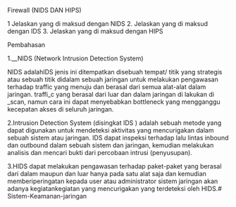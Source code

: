 Firewall (NIDS DAN HIPS)

1	Jelaskan yang di maksud dengan NIDS
2.	Jelaskan yang di maksud dengan IDS
3.	Jelaskan yang di maksud dengan HIPS

Pembahasan

1.__NIDS (Network Intrusion Detection System)

NIDS adalahIDS jenis ini ditempatkan disebuah tempat/ titik yang strategis atau sebuah titik didalam sebuah jaringan untuk melakukan pengawasan terhadap traffic yang menuju dan berasal dari semua alat-alat dalam jaringan. traffi_c yang berasal dari luar dan dalam jaringan di lakukan di _scan, namun cara ini dapat menyebabkan bottleneck yang mengganggu kecepatan akses di seluruh jaringan.

2.Intrusion Detection System (disingkat IDS ) adalah sebuah metode yang dapat digunakan untuk mendeteksi aktivitas yang mencurigakan dalam sebuah sistem atau jaringan. IDS dapat inspeksi terhadap lalu lintas inbound dan outbound dalam sebuah sistem dan jaringan, kemudian melakukan analisis dan mencari bukti dari percobaan intrusi (penyusupan).

3.HIDS dapat melakukan pengawasan terhadap paket-paket yang berasal dari dalam maupun dan luar hanya pada satu alat saja dan kemudian memberiperingatan kepada user atau administrator sistem jaringan akan adanya kegiatankegiatan yang mencurigakan yang terdeteksi oleh HIDS.# Sistem-Keamanan-jaringan